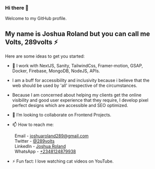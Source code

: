 
### Hi there 👋

Welcome to my GitHub profile.

## My name is Joshua Roland but you can call me **Volts, 289volts :zap:**

Here are some ideas to get you started:

- 🔭 I work with NextJS, Sanity, TailwindCss, Framer-motion, GSAP, Docker, Firebase, MongoDB, NodeJS, APIs.
- I am a buff for accessibility and inclusivity because i believe that the web should be used by 'all' irrespective of the circumstances.
- Because I am concerned about helping my clients get the online visibility and good user experience that they require, I develop pixel perfect designs which are accessible and SEO optimized. 
- 👯 I’m looking to collaborate on Frontend Projects.

- 📫 How to reach me:  

&nbsp; &nbsp; &nbsp; &nbsp;  Email - [joshuaroland289@gmail.com](mailto:joshuaroland289@gmail.com)  
&nbsp; &nbsp; &nbsp; &nbsp;  Twitter - [@289volts](https://www.twitter.com/289volts)  
&nbsp; &nbsp; &nbsp; &nbsp;  LinkedIn - [Joshua Roland](https://www.linkedin.com/in/Joshua-Roland)  
&nbsp; &nbsp; &nbsp; &nbsp;  WhatsApp - [+2348124879938](https://wa.me/2348124879938)

- ⚡ Fun fact: I love watching cat videos on YouTube.

